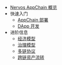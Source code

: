 - [Nervos AppChain 概览](intro.md)
- 快速入门
    - [AppChain 部署](quick-start/deploy-appchain.md)
    - [DApp 开发](quick-start/build-dapp.md)
- 进阶信息
    - [经济模型](miscellaneous/economic-model.md)
    - [治理模型](miscellaneous/governance-model.md)
    - [多链协议](miscellaneous/multichain.md)
    - [跨链资产流转](miscellaneous/cross-chain.md)